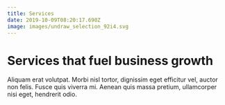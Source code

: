 ```yaml
---
title: Services
date: 2019-10-09T08:20:17.690Z
image: images/undraw_selection_92i4.svg
---
```

# Services that fuel business growth

Aliquam erat volutpat. Morbi nisl tortor, dignissim eget efficitur vel, auctor non felis. Fusce quis viverra mi. Aenean quis massa pretium, ullamcorper nisi eget, hendrerit odio.
